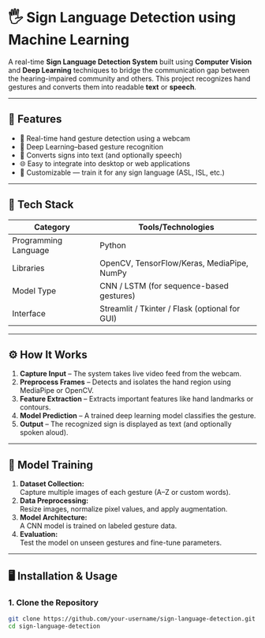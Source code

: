 # 🖐️ Sign Language Detection using Machine Learning

A real-time **Sign Language Detection System** built using **Computer Vision** and **Deep Learning** techniques to bridge the communication gap between the hearing-impaired community and others. This project recognizes hand gestures and converts them into readable **text** or **speech**.

---

## 🚀 Features

- 🎥 Real-time hand gesture detection using a webcam  
- 🤖 Deep Learning–based gesture recognition  
- 💬 Converts signs into text (and optionally speech)  
- 🌐 Easy to integrate into desktop or web applications  
- 🧠 Customizable — train it for any sign language (ASL, ISL, etc.)

---

## 🧩 Tech Stack

| Category | Tools/Technologies |
|-----------|--------------------|
| Programming Language | Python |
| Libraries | OpenCV, TensorFlow/Keras, MediaPipe, NumPy |
| Model Type | CNN / LSTM (for sequence-based gestures) |
| Interface | Streamlit / Tkinter / Flask (optional for GUI) |

---

## ⚙️ How It Works

1. **Capture Input** – The system takes live video feed from the webcam.  
2. **Preprocess Frames** – Detects and isolates the hand region using MediaPipe or OpenCV.  
3. **Feature Extraction** – Extracts important features like hand landmarks or contours.  
4. **Model Prediction** – A trained deep learning model classifies the gesture.  
5. **Output** – The recognized sign is displayed as text (and optionally spoken aloud).

---

## 🧠 Model Training

1. **Dataset Collection:**  
   Capture multiple images of each gesture (A–Z or custom words).  
2. **Data Preprocessing:**  
   Resize images, normalize pixel values, and apply augmentation.  
3. **Model Architecture:**  
   A CNN model is trained on labeled gesture data.  
4. **Evaluation:**  
   Test the model on unseen gestures and fine-tune parameters.

---

## 🖥️ Installation & Usage

### 1. Clone the Repository
```bash
git clone https://github.com/your-username/sign-language-detection.git
cd sign-language-detection
